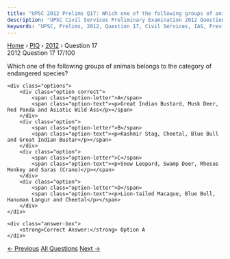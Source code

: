 ```yaml
---
title: "UPSC 2012 Prelims Q17: Which one of the following groups of animals belongs to the..."
description: "UPSC Civil Services Preliminary Examination 2012 Question 17 with options and answer"
keywords: "UPSC, Prelims, 2012, Question 17, Civil Services, IAS, Previous Year Questions"
---
```


<nav class="breadcrumb">
    <a href="../../">Home</a>
    <span>›</span>
    <a href="../">PIQ</a>
    <span>›</span>
    <a href="./">2012</a>
    <span>›</span>
    <span>Question 17</span>
</nav>

<div class="question-header">
    <div class="question-meta">
        <span class="year-badge">2012</span>
        <span class="question-number">Question 17</span>
        <span class="progress">17/100</span>
    </div>
    <div class="progress-bar">
        <div class="progress-fill" style="width: 17.0%"></div>
    </div>
</div>

<div class="question-content">
    <div class="question-text">
        <p>Which one of the following groups of animals belongs to the category of endangered species?</p>
    </div>
    
    <div class="options">
        <div class="option correct">
            <span class="option-letter">A</span>
            <span class="option-text"><p>Great Indian Bustard, Musk Deer, Red Panda and Asiatic Wild Ass</p></span>
        </div>
        <div class="option">
            <span class="option-letter">B</span>
            <span class="option-text"><p>Kashmir Stag, Cheetal, Blue Bull and Great Indian Bustar</p></span>
        </div>
        <div class="option">
            <span class="option-letter">C</span>
            <span class="option-text"><p>Snow Leopard, Swamp Deer, Rhesus Monkey and Saras (Crane)</p></span>
        </div>
        <div class="option">
            <span class="option-letter">D</span>
            <span class="option-text"><p>Lion-tailed Macaque, Blue Bull, Hanuman Langur and Cheetal</p></span>
        </div>
    </div>

    <div class="answer-box">
        <strong>Correct Answer:</strong> Option A
    </div>
</div>

<div class="question-nav">
    <a href="../q016-consider-the-following-kinds-of-organisms-1-bat-2/" class="nav-btn prev">← Previous</a>
    <a href="../" class="nav-btn center">All Questions</a>
    <a href="../q018-consider-the-following-statements-if-there-were-no/" class="nav-btn next">Next →</a>
</div>
